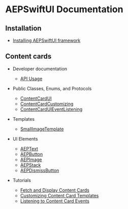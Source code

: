# AEPSwiftUI Documentation

## Installation

* [Installing AEPSwiftUI framework](./getting-started.md)

## Content cards

* Developer documentation 

    * [API Usage](./api-usage.md)

* Public Classes, Enums, and Protocols

    * [ContentCardUI](./ContentCard/PublicClasses/contentcardui.md)
    * [ContentCardCustomizing](./ContentCard/PublicClasses/contentcardcustomizing.md)
    * [ContentCardUIEventListening](./ContentCard/PublicClasses/contentcarduieventlistening.md)

* Templates

    * [SmallImageTemplate](./ContentCard/PublicClasses/SmallImageTemplate.md)

* UI Elements

    * [AEPText](./ContentCard/PublicClasses/UIElements/aeptext.md)
    * [AEPButton](./ContentCard/PublicClasses/UIElements/aepbutton.md)
    * [AEPImage](./ContentCard/PublicClasses/UIElements/aepimage.md)
    * [AEPStack](./ContentCard/PublicClasses/UIElements/aepstack.md)
    * [AEPDismissButton](./ContentCard/PublicClasses/UIElements/aepdismissbutton.md)
 
* Tutorials

    * [Fetch and Display Content Cards](./ContentCard/Tutorial/displaying-content-cards.md) 
    * [Customizing Content Card Templates](./ContentCard/Tutorial/customizing-content-card-templates.md)
    * [Listening to Content Card Events](./ContentCard/Tutorial/listening-content-card-events.md)
